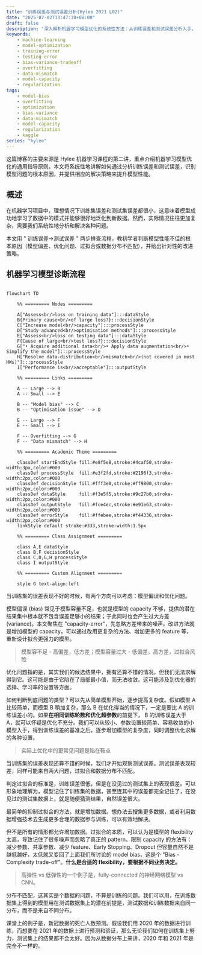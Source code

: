 ```yaml
---
title: "训练误差与测试误差分析(Hylee 2021 L02)"
date: "2025-07-02T13:47:30+08:00"
draft: false
description: "深入解析机器学习模型优化的系统性方法：从训练误差和测试误差分析入手，详细讲解模型偏差、优化问题、过拟合和数据分布不匹配的识别与解决策略，助力提升模型在实际应用中的表现。"
keywords: 
    - machine-learning
    - model-optimization
    - training-error
    - testing-error
    - bias-variance-tradeoff
    - overfitting
    - data-mismatch
    - model-capacity
    - regularization
tags: 
    - model-bias
    - overfitting
    - optimization
    - bias-variance
    - data-mismatch
    - model-capacity
    - regularization
    - kaggle
series: "hylee"
---
```


这篇博客的主要来源是 Hylee 机器学习课程的第二讲，重点介绍机器学习模型优化的通用指导原则。本文将系统性地讲解如何通过分析训练误差和测试误差，识别模型问题的根本原因，并提供相应的解决策略来提升模型性能。

<!--more-->

## 概述

在机器学习项目中，理想情况下训练集误差和测试集误差都很小，这意味着模型成功地学习了数据中的模式并能够很好地泛化到新数据。然而，实际情况往往更加复杂，需要我们系统性地分析和解决各种问题。

本文用 " 训练误差→测试误差 " 两步排查流程，教初学者判断模型性能不佳的根本原因（模型偏差、优化问题、过拟合或数据分布不匹配），并给出针对性的改进策略。

## 机器学习模型诊断流程

```mermaid

flowchart TD

    %% ========= Nodes =========

    A["Assess<br/>loss on training data"]:::dataStyle
    B{Primary cause<br/>of large loss?}:::decisionStyle
    C["Increase model<br/>capacity"]:::processStyle
    D["Study advanced<br/>optimisation methods"]:::processStyle
    E["Assess<br/>loss on testing data"]:::dataStyle
    F{Cause of large<br/>test loss?}:::decisionStyle
    G["• Acquire additional data<br/>• Apply data augmentation<br/>• Simplify the model"]:::processStyle
    H["Resolve data-distribution<br/>mismatch<br/>(not covered in most HWs)"]:::processStyle
    I["Performance is<br/>acceptable"]:::outputStyle

    %% ========= Links =========

    A -- Large --> B
    A -- Small --> E

    B -- "Model bias" --> C
    B -- "Optimisation issue" --> D 

    E -- Large --> F
    E -- Small --> I

    F -- Overfitting --> G
    F -- "Data mismatch" --> H

    %% ========= Academic Theme =========

    classDef startEndStyle fill:#e8f5e8,stroke:#4caf50,stroke-width:3px,color:#000
    classDef processStyle  fill:#e3f2fd,stroke:#2196f3,stroke-width:2px,color:#000
    classDef decisionStyle fill:#fff3e0,stroke:#ff9800,stroke-width:2px,color:#000
    classDef dataStyle     fill:#f3e5f5,stroke:#9c27b0,stroke-width:2px,color:#000
    classDef outputStyle   fill:#fce4ec,stroke:#e91e63,stroke-width:2px,color:#000
    classDef errorStyle    fill:#ffebee,stroke:#f44336,stroke-width:2px,color:#000
    linkStyle default stroke:#333,stroke-width:1.5px

    %% ========= Class Assignment =========

    class A,E dataStyle
    class B,F decisionStyle
    class C,D,G,H processStyle
    class I outputStyle

    %% ========= Custom Alignment =========

    style G text-align:left

```

当训练集的误差表现不好的时候，有两个方向可以考虑：模型偏误和优化问题。

模型偏误 (bias) 常见于模型容量不足，也就是模型的 capacity 不够，提供的潜在结果集中根本就不包含误差足够小的结果；于此同时也会产生过大方差 (variance)。本文聚焦在 "capacity-error"，先忽略方差带来的噪声。改进方法就是增加模型的 capacity，可以通过改用更复杂的方法、增加更多的 feature 等，重新设计拟合更强力的模型。

> 模型容不足 - 高偏差，低方差；模型容量过大 - 低偏差，高方差，过拟合风险

优化问题指的是，其实我们的候选结果中，拥有还算不错的情况，但我们无法求解得到它。这可能是由于它陷在了局部最小值，而无法收敛。这可能涉及到优化器的选择、学习率的设置等方面。

如何判断到底问题的类型？可以先从简单模型开始，逐步提高复杂度。假如模型 A 比较简单，而模型 B 稍加复杂，那么 B 在优化得当的情况下，一定是要比 A 的训练误差小的。如果**在相同训练轮数和优化超参数**的前提下， B 的训练误差大于 A，就可以怀疑是优化不充分。我们可以从较小、参数设置较简单、容易收敛的小模型入手，得到训练误差的基准之后，逐步增加模型的复杂度，同时调整优化求解的各种设置。

> 实际上优化中的更常见问题是陷在鞍点

当训练集的误差表现还算不错的时候，我们才开始观察测试误差。测试误差表现较差，同样可能来自两大问题，过拟合和数据分布不匹配。

判定过拟合的标准是，训练误差很低，但是在没见过的测试集上的表现很差。可以形象地理解为，模型记住了训练集的数据，甚至连其中的误差都完全记住了，在没见过的测试集数据上，就是随便猜测结果，自然误差很大。

最简单的抑制过拟合的方法，就是增加数据。想办法去搜集更多数据，或者利用数据增强技术去生成更多合理的数据参与训练，可以有效地解决。

但不是所有的情形都允许增加数据。过拟合的本质，可以认为是模型的 flexibility 太高，导致记住了很多噪声而忽略了真正的 pattern。限制 capacity 的方法有：减少参数、共享参数、减少 feature、Early Stopping、Dropout 但容量自然不是越低越好，太低就又变回了上面我们所讨论的 model bias，这是个 "Bias - Complexity trade-off"。**什么是合适的 flexibility，要根据不同业务决定。**

> 高弹性 vs 低弹性的一个例子是，fully-connected 的神经网络模型 vs CNN。

分布不匹配，这其实是个数据的问题，不算是训练的问题。我们可以用，在训练数据集上得到的模型用在测试数据集上的潜在前提是，测试数据和训练数据来自同一分布，而不是来自不同分布。

课堂上的例子是，新冠数据的死亡人数预测。假设我们用 2020 年的数据进行训练，而想要在 2021 年的数据上进行预测和验证，那么无论我们如何在训练集上努力，测试集上的结果都不会太好。因为从数据分布上来讲，2020 年和 2021 年是完全不一样的。
